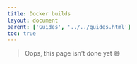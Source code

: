 ```yaml
---
title: Docker builds
layout: document
parent: ['Guides', '../../guides.html']
toc: true
---
```


> Oops, this page isn't done yet 😅

